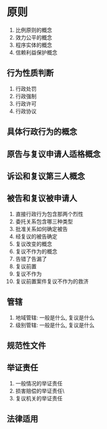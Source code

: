 # 原则
1. 比例原则的概念
2. 效力公平的概念
3. 程序实体的概念
4. 信赖利益保护概念

## 行为性质判断
1. 行政处罚
2. 行政强制
3. 行政许可
4. 行政协议

## 具体行政行为的概念

## 原告与复议申请人适格概念
## 诉讼和复议第三人概念
## 被告和复议被申请人
1. 直接行政行为包含那两个烈性
2. 委托关系包含哪三种类型
3. 批准关系如何确定被告
4. 经复议的被告确定
5. 复议改变的概念
6. 复议不作为的概念
7. 告错了告漏了
8. 复议前置
9. 复议不作为
10. 复议前置案件复议不作为的救济

## 管辖
1. 地域管辖: 一般是什么, 复议是什么
2. 级别管辖: 一般是什么, 复议是什么


## 规范性文件
## 举证责任
1. 一般情况的举证责任
2. 损害赔偿的举证责任\
3. 复议机关的举证责任

## 法律适用

